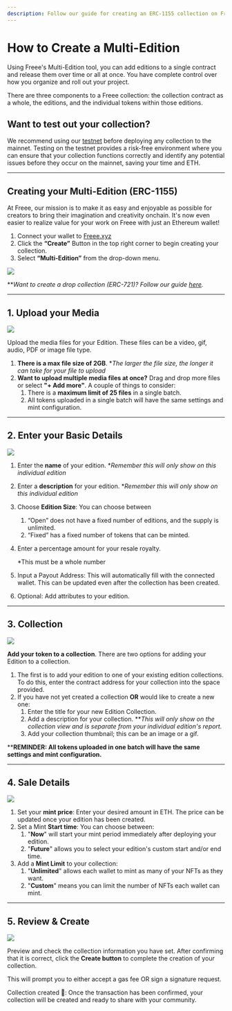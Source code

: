```yaml
---
description: Follow our guide for creating an ERC-1155 collection on Freee.
---
```


# How to Create a Multi-Edition

Using Freee's Multi-Edition tool, you can add editions to a single contract and release them over time or all at once. You have complete control over how you organize and roll out your project.

There are three components to a Freee collection: the collection contract as a whole, the editions, and the individual tokens within those editions.

## Want to test out your collection?

We recommend using our [testnet](https://testnet.freee.xyz) before deploying any collection to the mainnet. Testing on the testnet provides a risk-free environment where you can ensure that your collection functions correctly and identify any potential issues before they occur on the mainnet, saving your time and ETH.

***

## Creating your Multi-Edition (ERC-1155)

At Freee, our mission is to make it as easy and enjoyable as possible for creators to bring their imagination and creativity onchain. It's now even easier to realize value for your work on Freee with just an Ethereum wallet!

1. Connect your wallet to [Freee.xyz](https://freee.xyz/)
2. Click the **“Create”** Button in the top right corner to begin creating your collection.
3. Select **“Multi-Edition”** from the drop-down menu.

![](../../imgs/multi-edition\_1.gif)

\*\*_Want to create a drop collection (ERC-721)? Follow our guide_ [_here_](../how-to-create-a-drop-erc-721/how-to-create-a-drop-erc-721.md)_._

***

## 1. Upload your Media

![](../../imgs/multi-edition\_2.jpg)

Upload the media files for your Edition. These files can be a video, gif, audio, PDF or image file type.

1. **There is a max file size of 2GB**. \*_The larger the file size, the longer it can take for your file to upload_
2. **Want to upload multiple media files at once?** Drag and drop more files or select **"+ Add more"**. A couple of things to consider:
   1. There is a **maximum limit of 25 files** in a single batch.
   2. All tokens uploaded in a single batch will have the same settings and mint configuration.

***

## 2. Enter your Basic Details

![](../../imgs/multi-edition\_3.png)

1. Enter the **name** of your edition. \*_Remember this will only show on this individual edition_
2. Enter a **description** for your edition. \*_Remember this will only show on this individual edition_
3. Choose **Edition Size**: You can choose between
   1. “Open” does not have a fixed number of editions, and the supply is unlimited.
   2. “Fixed” has a fixed number of tokens that can be minted.
4.  Enter a percentage amount for your resale royalty.

    \*This must be a whole number
5. Input a Payout Address: This will automatically fill with the connected wallet. This can be updated even after the collection has been created.
6. Optional: Add attributes to your edition.

***

## 3. Collection

![](../../imgs/multi-edition\_4.png)

**Add your token to a collection**. There are two options for adding your Edition to a collection.

1. The first is to add your edition to one of your existing edition collections. To do this, enter the contract address for your collection into the space provided.
2. If you have not yet created a collection **OR** would like to create a new one:
   1. Enter the title for your new Edition Collection.
   2. Add a description for your collection. \*\*_This will only show on the collection view and is separate from your individual edition's report._
   3. Add your collection thumbnail; this can be an image or a gif.

\*\***REMINDER: All tokens uploaded in one batch will have the same settings and mint configuration.**

***

## 4. Sale Details

![](../../imgs/multi-edition\_5.png)

1. Set your **mint price**: Enter your desired amount in ETH. The price can be updated once your edition has been created.
2. Set a Mint **Start time**: You can choose between:
   1. "**Now**" will start your mint period immediately after deploying your edition.
   2. "**Future**" allows you to select your edition's custom start and/or end time.
3. Add a **Mint Limit** to your collection:
   1. "**Unlimited**" allows each wallet to mint as many of your NFTs as they want.
   2. "**Custom**" means you can limit the number of NFTs each wallet can mint.

***

## 5. Review & Create

![](../../imgs/multi-edition\_6.png)

Preview and check the collection information you have set. After confirming that it is correct, click the **Create button** to complete the creation of your collection.

This will prompt you to either accept a gas fee OR sign a signature request.

Collection created 🎉: Once the transaction has been confirmed, your collection will be created and ready to share with your community.
